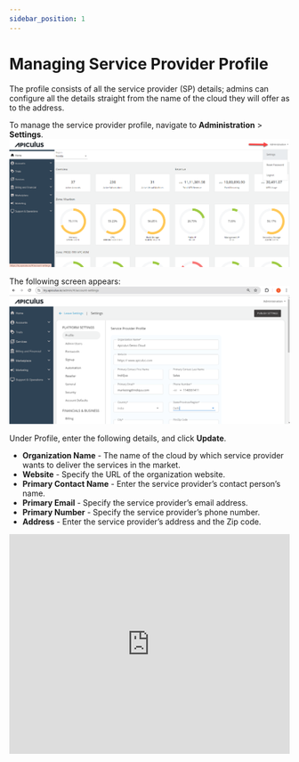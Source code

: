 ```yaml
---
sidebar_position: 1
---
```

# Managing Service Provider Profile

The profile consists of all the service provider (SP) details; admins can configure all the details straight from the name of the cloud they will offer as to the address. 

To manage the service provider profile, navigate to **Administration** > **Settings**.
![Managing Service Provider Profile](img/ConfiguringProfile1.png)

The following screen appears:
![Managing Service Provider Profile](img/ManagingServiceProviderProfile.png)

Under Profile, enter the following details, and click **Update**.

- **Organization Name** - The name of the cloud by which service provider wants to deliver the services in the market.
- **Website** - Specify the URL of the organization website.
- **Primary Contact Name** - Enter the service provider’s contact person’s name.
- **Primary Email** - Specify the service provider’s email address.
- **Primary Number** - Specify the service provider’s phone number.
- **Address** - Enter the service provider’s address and the Zip code.

<iframe
  width="100%"
  height="395"
  src="https://www.youtube.com/embed/0E4HDhdJ1d0?rel=0&modestbranding=1&autoplay=0&controls=1"
  frameborder="0"
  allow="accelerometer; autoplay; clipboard-write; encrypted-media; gyroscope; picture-in-picture; fullscreen"
  allowfullscreen>
</iframe>





